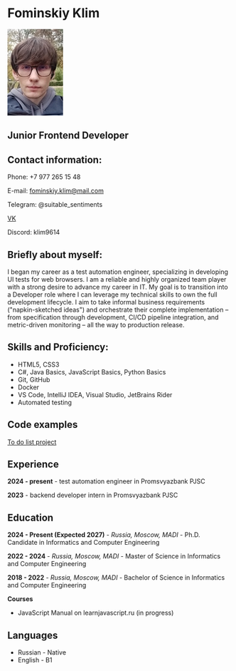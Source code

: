 # Fominskiy Klim
![alt text](IMG_20241129_121324.jpg)
## Junior Frontend Developer
## Contact information:

Phone: +7 977 265 15 48

E-mail: fominskiy.klim@mail.com

Telegram: @suitable_sentiments

[VK](https://vk.com/suitable_sentiments)

Discord: klim9614

## Briefly about myself:
I began my career as a test automation engineer, specializing in developing UI tests for web browsers. I am a reliable and highly organized team player with a strong desire to advance my career in IT. My goal is to transition into a Developer role where I can leverage my technical skills to own the full development lifecycle. I aim to take informal business requirements ("napkin-sketched ideas") and orchestrate their complete implementation – from specification through development, CI/CD pipeline integration, and metric-driven monitoring – all the way to production release.

## Skills and Proficiency:
* HTML5, CSS3
* C#, Java Basics, JavaScript Basics, Python Basics
* Git, GitHub
* Docker
* VS Code, IntelliJ IDEA, Visual Studio, JetBrains Rider
* Automated testing

## Code examples
[To do list project](https://github.com/KlimFominskiy/to-doList)

## Experience
**2024 - present** - test automation engineer in Promsvyazbank PJSC

**2023** - backend developer intern in Promsvyazbank PJSC

## Education
**2024 - Present (Expected 2027)** - _Russia, Moscow, MADI_ - Ph.D. Candidate in Informatics and Computer Engineering

**2022 - 2024** - _Russia, Moscow, MADI_ - Master of Science in Informatics and Computer Engineering

**2018 - 2022** - _Russia, Moscow, MADI_ - Bachelor of Science in Informatics and Computer Engineering

**Courses**
- JavaScript Manual on learnjavascript.ru (in progress)

## Languages
* Russian - Native
* English - B1